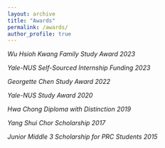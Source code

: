 ```yaml
---
layout: archive
title: "Awards"
permalink: /awards/
author_profile: true
---
```


*Wu Hsioh Kwang Family Study Award 2023*

*Yale-NUS Self-Sourced Internship Funding 2023*

*Georgette Chen Study Award 2022*

*Yale-NUS Study Award 2020*

*Hwa Chong Diploma with Distinction 2019*

*Yang Shui Chor Scholarship 2017*

*Junior Middle 3 Scholarship for PRC Students 2015*
